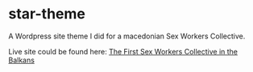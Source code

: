 # star-theme

A Wordpress site theme I did for a macedonian Sex Workers Collective.

Live site could be found here:  [The First Sex Workers Collective in the Balkans](https://starsexwork.org/en/home-2/)
